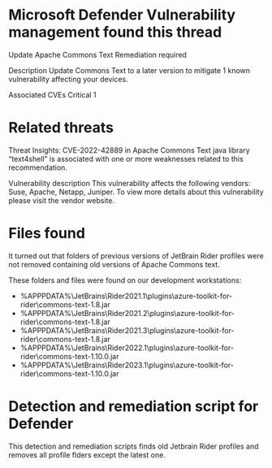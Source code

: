 # Microsoft Defender Vulnerability management found this thread

Update Apache Commons Text
Remediation required

Description
Update Commons Text to a later version to mitigate 1 known vulnerability affecting your devices.

Associated CVEs
Critical 1

# Related threats
Threat Insights: CVE-2022-42889 in Apache Commons Text java library “text4shell" is associated with one or more weaknesses related to this recommendation.

Vulnerability description
This vulnerability affects the following vendors: Suse, Apache, Netapp, Juniper. To view more details about this vulnerability please visit the vendor website.

# Files found
It turned out that folders of previous versions of JetBrain Rider profiles were not removed containing old versions of Apache Commons text.

These folders and files were found on our development workstations:

- %APPPDATA%\JetBrains\Rider2021.1\plugins\azure-toolkit-for-rider\commons-text-1.8.jar
- %APPPDATA%\JetBrains\Rider2021.2\plugins\azure-toolkit-for-rider\commons-text-1.8.jar
- %APPPDATA%\JetBrains\Rider2021.3\plugins\azure-toolkit-for-rider\commons-text-1.8.jar
- %APPPDATA%\JetBrains\Rider2022.1\plugins\azure-toolkit-for-rider\commons-text-1.10.0.jar
- %APPPDATA%\JetBrains\Rider2023.1\plugins\azure-toolkit-for-rider\commons-text-1.10.0.jar

# Detection and remediation script for Defender
This detection and remediation scripts finds old Jetbrain Rider profiles and removes all profile flders except the latest one.
